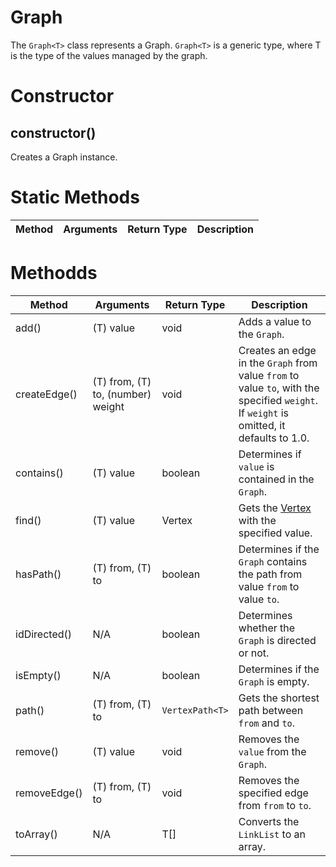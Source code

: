 # Graph
The `Graph<T>` class represents a Graph. `Graph<T>` is a generic type, where T is the type of the values managed by the graph.

# Constructor
## constructor()
Creates a Graph instance.

# Static Methods
| **Method** | **Arguments** | **Return Type** | **Description** |
| ----------- | ----------- | ----------- | ----------- |

# Methodds
| **Method** | **Arguments** | **Return Type** | **Description** |
| ----------- | ----------- | ----------- | ----------- |
| add() | (T) value | void | Adds a value to the `Graph`. |
| createEdge() | (T) from, (T) to, (number) weight | void | Creates an edge in the `Graph` from value `from` to value `to`, with the specified `weight`. If `weight` is omitted, it defaults to 1.0. |
| contains() | (T) value | boolean | Determines if `value` is contained in the `Graph`. |
| find() | (T) value | Vertex<T> | Gets the [Vertex<T>](./vertex/README.md) with the specified value. |
| hasPath() | (T) from, (T) to | boolean | Determines if the `Graph` contains the path from value `from` to value `to`. |
| idDirected() | N/A | boolean | Determines whether the `Graph` is directed or not. |
| isEmpty() | N/A | boolean | Determines if the `Graph` is empty. |
| path() | (T) from, (T) to | `VertexPath<T>` | Gets the shortest path between `from` and `to`. 
| remove() | (T) value | void | Removes the `value` from the `Graph`. |
| removeEdge() | (T) from, (T) to | void | Removes the specified edge from `from` to `to`. |
| toArray() | N/A | T[] | Converts the `LinkList` to an array. |